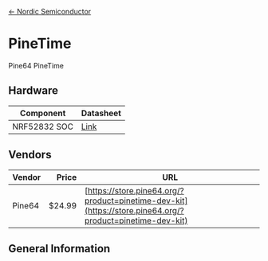 [<- Nordic Semiconductor](.)

# PineTime
Pine64 PineTime

## Hardware

| Component | Datasheet |
|-|-|
| NRF52832 SOC | [Link](https://infocenter.nordicsemi.com/pdf/nRF52832_PS_v1.0.pdf)|

## Vendors

| Vendor | Price | URL |
|-|-:|-|
| Pine64 | $24.99 | [https://store.pine64.org/?product=pinetime-dev-kit](https://store.pine64.org/?product=pinetime-dev-kit) | 

## General Information